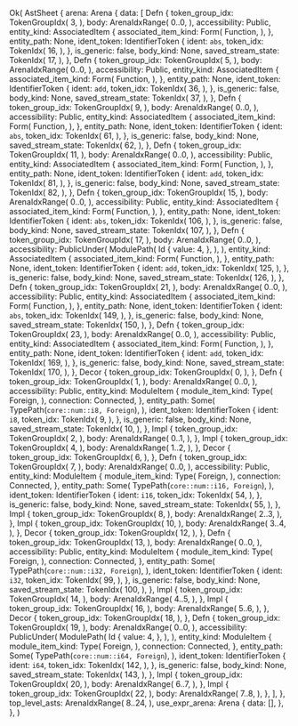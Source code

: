 Ok(
    AstSheet {
        arena: Arena {
            data: [
                Defn {
                    token_group_idx: TokenGroupIdx(
                        3,
                    ),
                    body: ArenaIdxRange(
                        0..0,
                    ),
                    accessibility: Public,
                    entity_kind: AssociatedItem {
                        associated_item_kind: Form(
                            Function,
                        ),
                    },
                    entity_path: None,
                    ident_token: IdentifierToken {
                        ident: `abs`,
                        token_idx: TokenIdx(
                            16,
                        ),
                    },
                    is_generic: false,
                    body_kind: None,
                    saved_stream_state: TokenIdx(
                        17,
                    ),
                },
                Defn {
                    token_group_idx: TokenGroupIdx(
                        5,
                    ),
                    body: ArenaIdxRange(
                        0..0,
                    ),
                    accessibility: Public,
                    entity_kind: AssociatedItem {
                        associated_item_kind: Form(
                            Function,
                        ),
                    },
                    entity_path: None,
                    ident_token: IdentifierToken {
                        ident: `add`,
                        token_idx: TokenIdx(
                            36,
                        ),
                    },
                    is_generic: false,
                    body_kind: None,
                    saved_stream_state: TokenIdx(
                        37,
                    ),
                },
                Defn {
                    token_group_idx: TokenGroupIdx(
                        9,
                    ),
                    body: ArenaIdxRange(
                        0..0,
                    ),
                    accessibility: Public,
                    entity_kind: AssociatedItem {
                        associated_item_kind: Form(
                            Function,
                        ),
                    },
                    entity_path: None,
                    ident_token: IdentifierToken {
                        ident: `abs`,
                        token_idx: TokenIdx(
                            61,
                        ),
                    },
                    is_generic: false,
                    body_kind: None,
                    saved_stream_state: TokenIdx(
                        62,
                    ),
                },
                Defn {
                    token_group_idx: TokenGroupIdx(
                        11,
                    ),
                    body: ArenaIdxRange(
                        0..0,
                    ),
                    accessibility: Public,
                    entity_kind: AssociatedItem {
                        associated_item_kind: Form(
                            Function,
                        ),
                    },
                    entity_path: None,
                    ident_token: IdentifierToken {
                        ident: `add`,
                        token_idx: TokenIdx(
                            81,
                        ),
                    },
                    is_generic: false,
                    body_kind: None,
                    saved_stream_state: TokenIdx(
                        82,
                    ),
                },
                Defn {
                    token_group_idx: TokenGroupIdx(
                        15,
                    ),
                    body: ArenaIdxRange(
                        0..0,
                    ),
                    accessibility: Public,
                    entity_kind: AssociatedItem {
                        associated_item_kind: Form(
                            Function,
                        ),
                    },
                    entity_path: None,
                    ident_token: IdentifierToken {
                        ident: `abs`,
                        token_idx: TokenIdx(
                            106,
                        ),
                    },
                    is_generic: false,
                    body_kind: None,
                    saved_stream_state: TokenIdx(
                        107,
                    ),
                },
                Defn {
                    token_group_idx: TokenGroupIdx(
                        17,
                    ),
                    body: ArenaIdxRange(
                        0..0,
                    ),
                    accessibility: PublicUnder(
                        ModulePath(
                            Id {
                                value: 4,
                            },
                        ),
                    ),
                    entity_kind: AssociatedItem {
                        associated_item_kind: Form(
                            Function,
                        ),
                    },
                    entity_path: None,
                    ident_token: IdentifierToken {
                        ident: `add`,
                        token_idx: TokenIdx(
                            125,
                        ),
                    },
                    is_generic: false,
                    body_kind: None,
                    saved_stream_state: TokenIdx(
                        126,
                    ),
                },
                Defn {
                    token_group_idx: TokenGroupIdx(
                        21,
                    ),
                    body: ArenaIdxRange(
                        0..0,
                    ),
                    accessibility: Public,
                    entity_kind: AssociatedItem {
                        associated_item_kind: Form(
                            Function,
                        ),
                    },
                    entity_path: None,
                    ident_token: IdentifierToken {
                        ident: `abs`,
                        token_idx: TokenIdx(
                            149,
                        ),
                    },
                    is_generic: false,
                    body_kind: None,
                    saved_stream_state: TokenIdx(
                        150,
                    ),
                },
                Defn {
                    token_group_idx: TokenGroupIdx(
                        23,
                    ),
                    body: ArenaIdxRange(
                        0..0,
                    ),
                    accessibility: Public,
                    entity_kind: AssociatedItem {
                        associated_item_kind: Form(
                            Function,
                        ),
                    },
                    entity_path: None,
                    ident_token: IdentifierToken {
                        ident: `add`,
                        token_idx: TokenIdx(
                            169,
                        ),
                    },
                    is_generic: false,
                    body_kind: None,
                    saved_stream_state: TokenIdx(
                        170,
                    ),
                },
                Decor {
                    token_group_idx: TokenGroupIdx(
                        0,
                    ),
                },
                Defn {
                    token_group_idx: TokenGroupIdx(
                        1,
                    ),
                    body: ArenaIdxRange(
                        0..0,
                    ),
                    accessibility: Public,
                    entity_kind: ModuleItem {
                        module_item_kind: Type(
                            Foreign,
                        ),
                        connection: Connected,
                    },
                    entity_path: Some(
                        TypePath(`core::num::i8, Foreign`),
                    ),
                    ident_token: IdentifierToken {
                        ident: `i8`,
                        token_idx: TokenIdx(
                            9,
                        ),
                    },
                    is_generic: false,
                    body_kind: None,
                    saved_stream_state: TokenIdx(
                        10,
                    ),
                },
                Impl {
                    token_group_idx: TokenGroupIdx(
                        2,
                    ),
                    body: ArenaIdxRange(
                        0..1,
                    ),
                },
                Impl {
                    token_group_idx: TokenGroupIdx(
                        4,
                    ),
                    body: ArenaIdxRange(
                        1..2,
                    ),
                },
                Decor {
                    token_group_idx: TokenGroupIdx(
                        6,
                    ),
                },
                Defn {
                    token_group_idx: TokenGroupIdx(
                        7,
                    ),
                    body: ArenaIdxRange(
                        0..0,
                    ),
                    accessibility: Public,
                    entity_kind: ModuleItem {
                        module_item_kind: Type(
                            Foreign,
                        ),
                        connection: Connected,
                    },
                    entity_path: Some(
                        TypePath(`core::num::i16, Foreign`),
                    ),
                    ident_token: IdentifierToken {
                        ident: `i16`,
                        token_idx: TokenIdx(
                            54,
                        ),
                    },
                    is_generic: false,
                    body_kind: None,
                    saved_stream_state: TokenIdx(
                        55,
                    ),
                },
                Impl {
                    token_group_idx: TokenGroupIdx(
                        8,
                    ),
                    body: ArenaIdxRange(
                        2..3,
                    ),
                },
                Impl {
                    token_group_idx: TokenGroupIdx(
                        10,
                    ),
                    body: ArenaIdxRange(
                        3..4,
                    ),
                },
                Decor {
                    token_group_idx: TokenGroupIdx(
                        12,
                    ),
                },
                Defn {
                    token_group_idx: TokenGroupIdx(
                        13,
                    ),
                    body: ArenaIdxRange(
                        0..0,
                    ),
                    accessibility: Public,
                    entity_kind: ModuleItem {
                        module_item_kind: Type(
                            Foreign,
                        ),
                        connection: Connected,
                    },
                    entity_path: Some(
                        TypePath(`core::num::i32, Foreign`),
                    ),
                    ident_token: IdentifierToken {
                        ident: `i32`,
                        token_idx: TokenIdx(
                            99,
                        ),
                    },
                    is_generic: false,
                    body_kind: None,
                    saved_stream_state: TokenIdx(
                        100,
                    ),
                },
                Impl {
                    token_group_idx: TokenGroupIdx(
                        14,
                    ),
                    body: ArenaIdxRange(
                        4..5,
                    ),
                },
                Impl {
                    token_group_idx: TokenGroupIdx(
                        16,
                    ),
                    body: ArenaIdxRange(
                        5..6,
                    ),
                },
                Decor {
                    token_group_idx: TokenGroupIdx(
                        18,
                    ),
                },
                Defn {
                    token_group_idx: TokenGroupIdx(
                        19,
                    ),
                    body: ArenaIdxRange(
                        0..0,
                    ),
                    accessibility: PublicUnder(
                        ModulePath(
                            Id {
                                value: 4,
                            },
                        ),
                    ),
                    entity_kind: ModuleItem {
                        module_item_kind: Type(
                            Foreign,
                        ),
                        connection: Connected,
                    },
                    entity_path: Some(
                        TypePath(`core::num::i64, Foreign`),
                    ),
                    ident_token: IdentifierToken {
                        ident: `i64`,
                        token_idx: TokenIdx(
                            142,
                        ),
                    },
                    is_generic: false,
                    body_kind: None,
                    saved_stream_state: TokenIdx(
                        143,
                    ),
                },
                Impl {
                    token_group_idx: TokenGroupIdx(
                        20,
                    ),
                    body: ArenaIdxRange(
                        6..7,
                    ),
                },
                Impl {
                    token_group_idx: TokenGroupIdx(
                        22,
                    ),
                    body: ArenaIdxRange(
                        7..8,
                    ),
                },
            ],
        },
        top_level_asts: ArenaIdxRange(
            8..24,
        ),
        use_expr_arena: Arena {
            data: [],
        },
    },
)